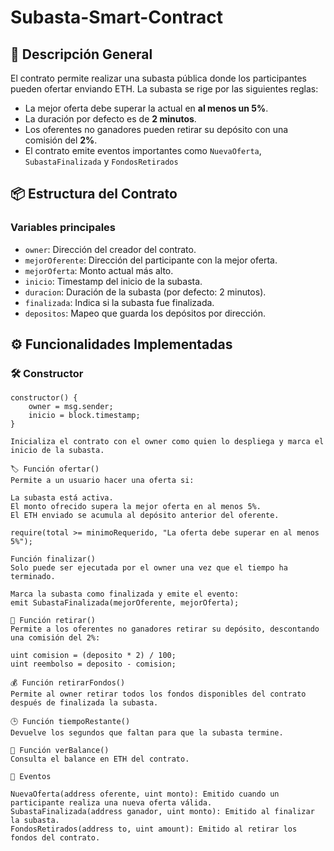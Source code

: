 # Subasta-Smart-Contract

## 📜 Descripción General

El contrato permite realizar una subasta pública donde los participantes pueden ofertar enviando ETH. La subasta se rige por las siguientes reglas:

- La mejor oferta debe superar la actual en **al menos un 5%**.
- La duración por defecto es de **2 minutos**.
- Los oferentes no ganadores pueden retirar su depósito con una comisión del **2%**.
- El contrato emite eventos importantes como `NuevaOferta`, `SubastaFinalizada` y `FondosRetirados`

## 📦 Estructura del Contrato

### Variables principales

- `owner`: Dirección del creador del contrato.
- `mejorOferente`: Dirección del participante con la mejor oferta.
- `mejorOferta`: Monto actual más alto.
- `inicio`: Timestamp del inicio de la subasta.
- `duracion`: Duración de la subasta (por defecto: 2 minutos).
- `finalizada`: Indica si la subasta fue finalizada.
- `depositos`: Mapeo que guarda los depósitos por dirección.

## ⚙️ Funcionalidades Implementadas

### 🛠️ Constructor

```solidity
constructor() {
    owner = msg.sender;
    inicio = block.timestamp;
}

Inicializa el contrato con el owner como quien lo despliega y marca el inicio de la subasta.

🏷️ Función ofertar()
Permite a un usuario hacer una oferta si:

La subasta está activa.
El monto ofrecido supera la mejor oferta en al menos 5%.
El ETH enviado se acumula al depósito anterior del oferente.

require(total >= minimoRequerido, "La oferta debe superar en al menos 5%");

Función finalizar()
Solo puede ser ejecutada por el owner una vez que el tiempo ha terminado.

Marca la subasta como finalizada y emite el evento:
emit SubastaFinalizada(mejorOferente, mejorOferta);

💸 Función retirar()
Permite a los oferentes no ganadores retirar su depósito, descontando una comisión del 2%:

uint comision = (deposito * 2) / 100;
uint reembolso = deposito - comision;

💰 Función retirarFondos()
Permite al owner retirar todos los fondos disponibles del contrato después de finalizada la subasta.

🕒 Función tiempoRestante()
Devuelve los segundos que faltan para que la subasta termine.

💼 Función verBalance()
Consulta el balance en ETH del contrato.

📢 Eventos

NuevaOferta(address oferente, uint monto): Emitido cuando un participante realiza una nueva oferta válida.
SubastaFinalizada(address ganador, uint monto): Emitido al finalizar la subasta.
FondosRetirados(address to, uint amount): Emitido al retirar los fondos del contrato.



